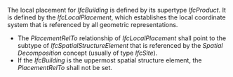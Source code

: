The local placement for _IfcBuilding_ is defined by its supertype _IfcProduct_. It is defined by the _IfcLocalPlacement_, which establishes the local coordinate system that is referenced by all geometric representations.

* The _PlacementRelTo_ relationship of _IfcLocalPlacement_ shall point to the subtype of _IfcSpatialStructureElement_ that is referenced by the _Spatial Decomposition_ concept (usually of type _IfcSite_).
* If the _IfcBuilding_ is the uppermost spatial structure element, the _PlacementRelTo_ shall not be set.